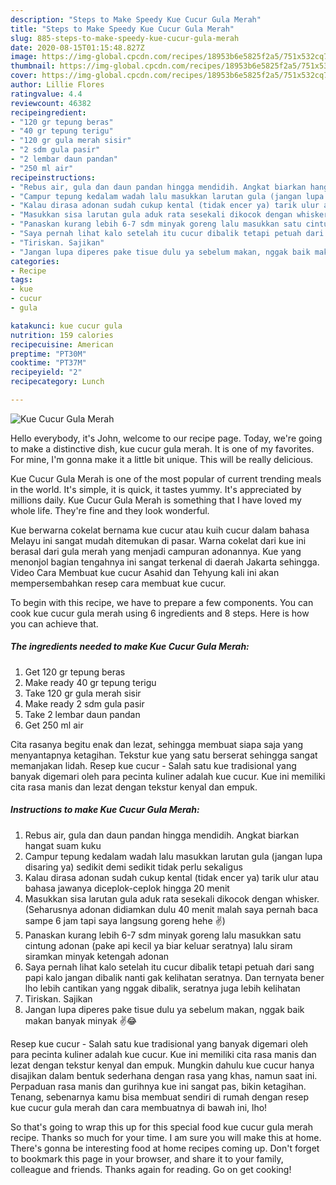```yaml
---
description: "Steps to Make Speedy Kue Cucur Gula Merah"
title: "Steps to Make Speedy Kue Cucur Gula Merah"
slug: 885-steps-to-make-speedy-kue-cucur-gula-merah
date: 2020-08-15T01:15:48.827Z
image: https://img-global.cpcdn.com/recipes/18953b6e5825f2a5/751x532cq70/kue-cucur-gula-merah-foto-resep-utama.jpg
thumbnail: https://img-global.cpcdn.com/recipes/18953b6e5825f2a5/751x532cq70/kue-cucur-gula-merah-foto-resep-utama.jpg
cover: https://img-global.cpcdn.com/recipes/18953b6e5825f2a5/751x532cq70/kue-cucur-gula-merah-foto-resep-utama.jpg
author: Lillie Flores
ratingvalue: 4.4
reviewcount: 46382
recipeingredient:
- "120 gr tepung beras"
- "40 gr tepung terigu"
- "120 gr gula merah sisir"
- "2 sdm gula pasir"
- "2 lembar daun pandan"
- "250 ml air"
recipeinstructions:
- "Rebus air, gula dan daun pandan hingga mendidih. Angkat biarkan hangat suam kuku"
- "Campur tepung kedalam wadah lalu masukkan larutan gula (jangan lupa disaring ya) sedikit demi sedikit tidak perlu sekaligus"
- "Kalau dirasa adonan sudah cukup kental (tidak encer ya) tarik ulur atau bahasa jawanya diceplok-ceplok hingga 20 menit"
- "Masukkan sisa larutan gula aduk rata sesekali dikocok dengan whisker. (Seharusnya adonan didiamkan dulu 40 menit malah saya pernah baca sampe 6 jam tapi saya langsung goreng hehe ✌)"
- "Panaskan kurang lebih 6-7 sdm minyak goreng lalu masukkan satu cintung adonan (pake api kecil ya biar keluar seratnya) lalu siram siramkan minyak ketengah adonan"
- "Saya pernah lihat kalo setelah itu cucur dibalik tetapi petuah dari sang papi kalo jangan dibalik nanti gak kelihatan seratnya. Dan ternyata bener lho lebih cantikan yang nggak dibalik, seratnya juga lebih kelihatan"
- "Tiriskan. Sajikan"
- "Jangan lupa diperes pake tisue dulu ya sebelum makan, nggak baik makan banyak minyak ✌😂"
categories:
- Recipe
tags:
- kue
- cucur
- gula

katakunci: kue cucur gula 
nutrition: 159 calories
recipecuisine: American
preptime: "PT30M"
cooktime: "PT37M"
recipeyield: "2"
recipecategory: Lunch

---
```



![Kue Cucur Gula Merah](https://img-global.cpcdn.com/recipes/18953b6e5825f2a5/751x532cq70/kue-cucur-gula-merah-foto-resep-utama.jpg)

Hello everybody, it's John, welcome to our recipe page. Today, we're going to make a distinctive dish, kue cucur gula merah. It is one of my favorites. For mine, I'm gonna make it a little bit unique. This will be really delicious.

Kue Cucur Gula Merah is one of the most popular of current trending meals in the world. It's simple, it is quick, it tastes yummy. It's appreciated by millions daily. Kue Cucur Gula Merah is something that I have loved my whole life. They're fine and they look wonderful.

Kue berwarna cokelat bernama kue cucur atau kuih cucur dalam bahasa Melayu ini sangat mudah ditemukan di pasar. Warna cokelat dari kue ini berasal dari gula merah yang menjadi campuran adonannya. Kue yang menonjol bagian tengahnya ini sangat terkenal di daerah Jakarta sehingga. Video Cara Membuat kue cucur Asahid dan Tehyung kali ini akan mempersembahkan resep cara membuat kue cucur.


To begin with this recipe, we have to prepare a few components. You can cook kue cucur gula merah using 6 ingredients and 8 steps. Here is how you can achieve that.

<!--inarticleads1-->

##### The ingredients needed to make Kue Cucur Gula Merah:

1. Get 120 gr tepung beras
1. Make ready 40 gr tepung terigu
1. Take 120 gr gula merah sisir
1. Make ready 2 sdm gula pasir
1. Take 2 lembar daun pandan
1. Get 250 ml air


Cita rasanya begitu enak dan lezat, sehingga membuat siapa saja yang menyantapnya ketagihan. Tekstur kue yang satu berserat sehingga sangat memanjakan lidah. Resep kue cucur - Salah satu kue tradisional yang banyak digemari oleh para pecinta kuliner adalah kue cucur. Kue ini memiliki cita rasa manis dan lezat dengan tekstur kenyal dan empuk. 

<!--inarticleads2-->

##### Instructions to make Kue Cucur Gula Merah:

1. Rebus air, gula dan daun pandan hingga mendidih. Angkat biarkan hangat suam kuku
1. Campur tepung kedalam wadah lalu masukkan larutan gula (jangan lupa disaring ya) sedikit demi sedikit tidak perlu sekaligus
1. Kalau dirasa adonan sudah cukup kental (tidak encer ya) tarik ulur atau bahasa jawanya diceplok-ceplok hingga 20 menit
1. Masukkan sisa larutan gula aduk rata sesekali dikocok dengan whisker. (Seharusnya adonan didiamkan dulu 40 menit malah saya pernah baca sampe 6 jam tapi saya langsung goreng hehe ✌)
1. Panaskan kurang lebih 6-7 sdm minyak goreng lalu masukkan satu cintung adonan (pake api kecil ya biar keluar seratnya) lalu siram siramkan minyak ketengah adonan
1. Saya pernah lihat kalo setelah itu cucur dibalik tetapi petuah dari sang papi kalo jangan dibalik nanti gak kelihatan seratnya. Dan ternyata bener lho lebih cantikan yang nggak dibalik, seratnya juga lebih kelihatan
1. Tiriskan. Sajikan
1. Jangan lupa diperes pake tisue dulu ya sebelum makan, nggak baik makan banyak minyak ✌😂


Resep kue cucur - Salah satu kue tradisional yang banyak digemari oleh para pecinta kuliner adalah kue cucur. Kue ini memiliki cita rasa manis dan lezat dengan tekstur kenyal dan empuk. Mungkin dahulu kue cucur hanya disajikan dalam bentuk sederhana dengan rasa yang khas, namun saat ini. Perpaduan rasa manis dan gurihnya kue ini sangat pas, bikin ketagihan. Tenang, sebenarnya kamu bisa membuat sendiri di rumah dengan resep kue cucur gula merah dan cara membuatnya di bawah ini, lho! 

So that's going to wrap this up for this special food kue cucur gula merah recipe. Thanks so much for your time. I am sure you will make this at home. There's gonna be interesting food at home recipes coming up. Don't forget to bookmark this page in your browser, and share it to your family, colleague and friends. Thanks again for reading. Go on get cooking!
